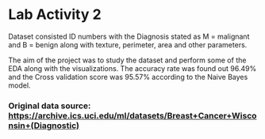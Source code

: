 # Lab Activity 2

Dataset consisted ID numbers with the Diagnosis stated as M = malignant and B = benign along with texture, perimeter, area and other parameters.

The aim of the project was to study the dataset and perform some of the EDA along with the visualizations.
The accuracy rate was found out 96.49% and the Cross validation score was 95.57% according to the Naive Bayes model.

### Original data source: https://archive.ics.uci.edu/ml/datasets/Breast+Cancer+Wisconsin+(Diagnostic)
